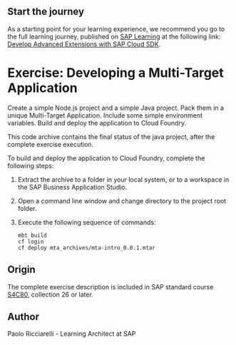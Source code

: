 ## Start the journey


As a starting point for your learning experience, we recommend you go to the full learning journey, published on [SAP Learning](https://learning.sap.com) at the following link: [Develop Advanced Extensions with SAP Cloud SDK](https://learning.sap.com/learning-journey/develop-advanced-extensions-with-sap-cloud-sdk).

# Exercise: Developing a Multi-Target Application


Create a simple Node.js project and a simple Java project. Pack them in a unique Multi-Target Application. Include some simple environment variables. Build and deploy the application to Cloud Foundry.

This code archive contains the final status of the java project, after the complete exercise execution.

To build and deploy the application to Cloud Foundry, complete the following steps:

1.  Extract the archive to a folder in your local system, or to a workspace in the SAP Business Application Studio.
2.  Open a command line window and change directory to the project root folder.
3.  Execute the following sequence of commands:

        mbt build
        cf login
        cf deploy mta_archives/mta-intro_0.0.1.mtar

## Origin

The complete exercise description is included in SAP standard course [S4C80](https://training.sap.com/course/s4c80), collection 26 or later.

## Author

Paolo Ricciarelli - Learning Architect at SAP
